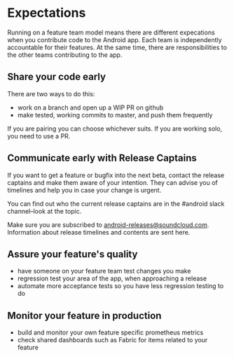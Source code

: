 # Expectations

Running on a feature team model means there are different expecations when you contribute code to the Android app. Each team is independently accountable for their features. At the same time, there are responsibilities to the other teams contributing to the app.

## Share your code early

There are two ways to do this:
* work on a branch and open up a WIP PR on github
* make tested, working commits to master, and push them frequently

If you are pairing you can choose whichever suits. If you are working solo, you need to use a PR.

## Communicate early with Release Captains

If you want to get a feature or bugfix into the next beta, contact the release
captains and make them aware of your intention. They can advise you of
timelines and help you in case your change is urgent.

You can find out who the current release captains are in the #android slack channel–look at the topic.

Make sure you are subscribed to [android-releases@soundcloud.com](https://groups.google.com/a/soundcloud.com/forum/#!forum/android-releases).
Information about release timelines and contents are sent here.

## Assure your feature's quality

* have someone on your feature team test changes you make
* regression test your area of the app, when approaching a release
* automate more acceptance tests so you have less regression testing to do

## Monitor your feature in production

* build and monitor your own feature specific prometheus metrics
* check shared dashboards such as Fabric for items related to your feature
